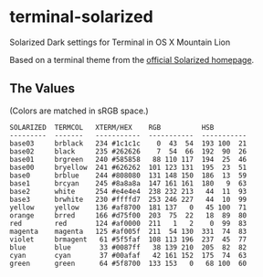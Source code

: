 # terminal-solarized

Solarized Dark settings for Terminal in OS X Mountain Lion

Based on a terminal theme from the [official Solarized homepage](http://ethanschoonover.com/solarized).


## The Values
(Colors are matched in sRGB space.)

    SOLARIZED  TERMCOL   XTERM/HEX    RGB          HSB
    ---------  -------   -----------  -----------  -----------
    base03     brblack   234 #1c1c1c    0  43  54  193 100  21
    base02     black     235 #262626    7  54  66  192  90  26
    base01     brgreen   240 #585858   88 110 117  194  25  46
    base00     bryellow  241 #626262  101 123 131  195  23  51
    base0      brblue    244 #808080  131 148 150  186  13  59
    base1      brcyan    245 #8a8a8a  147 161 161  180   9  63
    base2      white     254 #e4e4e4  238 232 213   44  11  93
    base3      brwhite   230 #ffffd7  253 246 227   44  10  99
    yellow     yellow    136 #af8700  181 137   0   45 100  71
    orange     brred     166 #d75f00  203  75  22   18  89  80
    red        red       124 #af0000  211   1   2    0  99  83
    magenta    magenta   125 #af005f  211  54 130  331  74  83
    violet     brmagent   61 #5f5faf  108 113 196  237  45  77
    blue       blue       33 #0087ff   38 139 210  205  82  82
    cyan       cyan       37 #00afaf   42 161 152  175  74  63
    green      green      64 #5f8700  133 153   0   68 100  60
